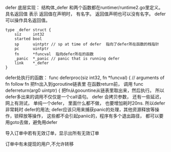 defer 底层实现： 结构体_defer  和两个函数都在runtimer/runtime2.go里定义。 
具名返回值 表示 返回值在声明时， 有名字。 返回值声明也可以没有名字。 
defer可以操作具名返回值。 
```
type _defer struct {
	siz     int32
	started bool
	sp      uintptr // sp at time of defer  指向了defer所在函数的栈指针
	pc      uintptr
	fn      *funcval  指向defer所在的函数
	_panic  *_panic // panic that is running defer
	link    *_defer  
}
```

defer处执行的函数：
func deferproc(siz int32, fn *funcval) { // arguments of fn follow fn
把fn出入到goroutine链表里
在函数return前， 调用
func deferreturn(arg0 uintptr) {
把fn从goountine从链表里取出来，然后执行。 所以defer多出来的调用不仅仅是一个call语句。
defer 会拷贝参数， 还有一些延迟， 网上有测试， 单纯一个defer， 里面什么都不做， 也要增加耗时20ns.
所以defer非常耗时
defer的用法; defer应该只用来捕获panic的处理，其他资源释放等操作，锁释放等操作，
这些都不会引起paniic的，程序有多个退出路径， 都可以要用goto去做，避免用defer

导入订单中若有无效订单，显示出所有无效订单

订单中有未提现的用户,不允许转移
